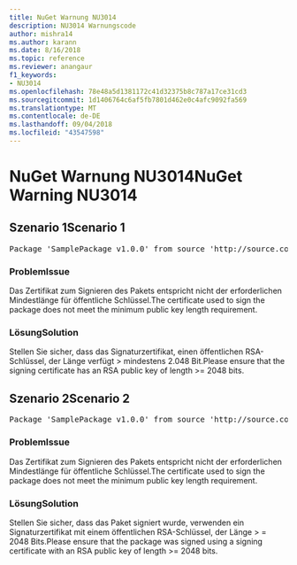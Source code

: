```yaml
---
title: NuGet Warnung NU3014
description: NU3014 Warnungscode
author: mishra14
ms.author: karann
ms.date: 8/16/2018
ms.topic: reference
ms.reviewer: anangaur
f1_keywords:
- NU3014
ms.openlocfilehash: 78e48a5d1381172c41d32375b8c787a17ce31cd3
ms.sourcegitcommit: 1d1406764c6af5fb7801d462e0c4afc9092fa569
ms.translationtype: MT
ms.contentlocale: de-DE
ms.lasthandoff: 09/04/2018
ms.locfileid: "43547598"
---
```

# <a name="nuget-warning-nu3014"></a><span data-ttu-id="d7073-103">NuGet Warnung NU3014</span><span class="sxs-lookup"><span data-stu-id="d7073-103">NuGet Warning NU3014</span></span>

## <a name="scenario-1"></a><span data-ttu-id="d7073-104">Szenario 1</span><span class="sxs-lookup"><span data-stu-id="d7073-104">Scenario 1</span></span>

<pre>Package 'SamplePackage v1.0.0' from source 'http://source.com/index.json': The signing certificate does not meet a minimum public key length requirement.</pre>

### <a name="issue"></a><span data-ttu-id="d7073-105">Problem</span><span class="sxs-lookup"><span data-stu-id="d7073-105">Issue</span></span>

<span data-ttu-id="d7073-106">Das Zertifikat zum Signieren des Pakets entspricht nicht der erforderlichen Mindestlänge für öffentliche Schlüssel.</span><span class="sxs-lookup"><span data-stu-id="d7073-106">The certificate used to sign the package does not meet the minimum public key length requirement.</span></span>


### <a name="solution"></a><span data-ttu-id="d7073-107">Lösung</span><span class="sxs-lookup"><span data-stu-id="d7073-107">Solution</span></span>

<span data-ttu-id="d7073-108">Stellen Sie sicher, dass das Signaturzertifikat, einen öffentlichen RSA-Schlüssel, der Länge verfügt > mindestens 2.048 Bit.</span><span class="sxs-lookup"><span data-stu-id="d7073-108">Please ensure that the signing certificate has an RSA public key of length >= 2048 bits.</span></span>



## <a name="scenario-2"></a><span data-ttu-id="d7073-109">Szenario 2</span><span class="sxs-lookup"><span data-stu-id="d7073-109">Scenario 2</span></span>

<pre>Package 'SamplePackage v1.0.0' from source 'http://source.com/index.json': The primary signature's certificate does not meet a minimum public key length requirement.</pre>

### <a name="issue"></a><span data-ttu-id="d7073-110">Problem</span><span class="sxs-lookup"><span data-stu-id="d7073-110">Issue</span></span>

<span data-ttu-id="d7073-111">Das Zertifikat zum Signieren des Pakets entspricht nicht der erforderlichen Mindestlänge für öffentliche Schlüssel.</span><span class="sxs-lookup"><span data-stu-id="d7073-111">The certificate used to sign the package does not meet the minimum public key length requirement.</span></span>


### <a name="solution"></a><span data-ttu-id="d7073-112">Lösung</span><span class="sxs-lookup"><span data-stu-id="d7073-112">Solution</span></span>

<span data-ttu-id="d7073-113">Stellen Sie sicher, dass das Paket signiert wurde, verwenden ein Signaturzertifikat mit einem öffentlichen RSA-Schlüssel, der Länge > = 2048 Bits.</span><span class="sxs-lookup"><span data-stu-id="d7073-113">Please ensure that the package was signed using a signing certificate with an RSA public key of length >= 2048 bits.</span></span>


